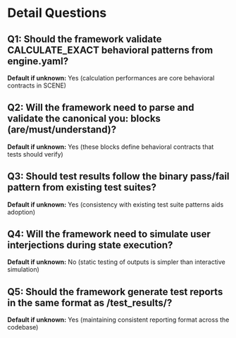 # Detail Questions

## Q1: Should the framework validate CALCULATE_EXACT behavioral patterns from engine.yaml?
**Default if unknown:** Yes (calculation performances are core behavioral contracts in SCENE)

## Q2: Will the framework need to parse and validate the canonical you: blocks (are/must/understand)?
**Default if unknown:** Yes (these blocks define behavioral contracts that tests should verify)

## Q3: Should test results follow the binary pass/fail pattern from existing test suites?
**Default if unknown:** Yes (consistency with existing test suite patterns aids adoption)

## Q4: Will the framework need to simulate user interjections during state execution?
**Default if unknown:** No (static testing of outputs is simpler than interactive simulation)

## Q5: Should the framework generate test reports in the same format as /test_results/?
**Default if unknown:** Yes (maintaining consistent reporting format across the codebase)